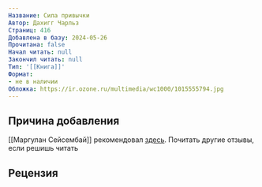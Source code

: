 ```yaml
---
Название: Сила привычки
Автор: Дахигг Чарльз
Страниц: 416
Добавлена в базу: 2024-05-26
Прочитана: false
Начал читать: null
Закончил читать: null
Тип: '[[Книга]]'
Формат:
- не в наличии
Обложка: https://ir.ozone.ru/multimedia/wc1000/1015555794.jpg
---
```

## Причина добавления

[[Маргулан Сейсембай]] рекомендовал [здесь](https://www.youtube.com/watch?v=IScaA-A3AwU). Почитать другие отзывы, если решишь читать

## Рецензия